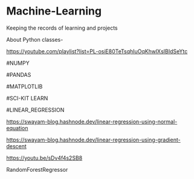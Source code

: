 # Machine-Learning
Keeping the records of learning and projects

About Python classes-

https://youtube.com/playlist?list=PL-osiE80TeTsqhIuOqKhwlXsIBIdSeYtc

#NUMPY

#PANDAS

#MATPLOTLIB

#SCI-KIT LEARN

#LINEAR_REGRESSION

   https://swayam-blog.hashnode.dev/linear-regression-using-normal-equation 
   
   https://swayam-blog.hashnode.dev/linear-regression-using-gradient-descent
   
   https://youtu.be/sDv4f4s2SB8
   
   RandomForestRegressor
   
